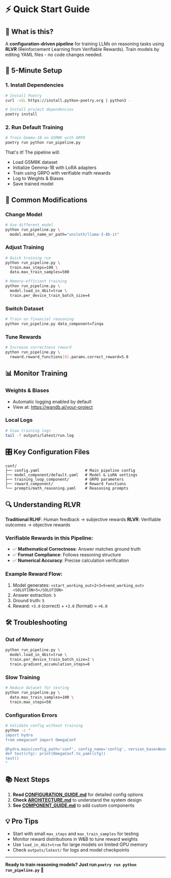 # ⚡ Quick Start Guide

## 🎯 What is this?

A **configuration-driven pipeline** for training LLMs on reasoning tasks using **RLVR** (Reinforcement Learning from Verifiable Rewards). Train models by editing YAML files - no code changes needed.

## 🚀 5-Minute Setup

### 1. Install Dependencies

```bash
# Install Poetry
curl -sSL https://install.python-poetry.org | python3 -

# Install project dependencies
poetry install
```

### 2. Run Default Training

```bash
# Train Gemma-1B on GSM8K with GRPO
poetry run python run_pipeline.py
```

That's it! The pipeline will:
- Load GSM8K dataset
- Initialize Gemma-1B with LoRA adapters
- Train using GRPO with verifiable math rewards
- Log to Weights & Biases
- Save trained model

## 🔧 Common Modifications

### Change Model

```bash
# Use different model
python run_pipeline.py \
  model.model_name_or_path="unsloth/llama-3-8b-it"
```

### Adjust Training

```bash
# Quick training run
python run_pipeline.py \
  train.max_steps=100 \
  data.max_train_samples=500

# Memory-efficient training  
python run_pipeline.py \
  model.load_in_4bit=true \
  train.per_device_train_batch_size=4
```

### Switch Dataset

```bash
# Train on financial reasoning
python run_pipeline.py data_component=finqa
```

### Tune Rewards

```bash
# Increase correctness reward
python run_pipeline.py \
  reward.reward_functions[0].params.correct_reward=5.0
```

## 📊 Monitor Training

### Weights & Biases
- Automatic logging enabled by default
- View at: https://wandb.ai/your-project

### Local Logs
```bash
# View training logs
tail -f outputs/latest/run.log
```

## 🎛️ Key Configuration Files

```
conf/
├── config.yaml                    # Main pipeline config
├── model_component/default.yaml   # Model & LoRA settings
├── training_loop_component/       # GRPO parameters
├── reward_component/              # Reward functions
└── prompts/math_reasoning.yaml    # Reasoning prompts
```

## 🔍 Understanding RLVR

**Traditional RLHF**: Human feedback → subjective rewards
**RLVR**: Verifiable outcomes → objective rewards

### Verifiable Rewards in this Pipeline:
- ✅ **Mathematical Correctness**: Answer matches ground truth
- ✅ **Format Compliance**: Follows reasoning structure
- ✅ **Numerical Accuracy**: Precise calculation verification

### Example Reward Flow:
1. Model generates: `<start_working_out>2+3=5<end_working_out><SOLUTION>5</SOLUTION>`
2. Answer extraction: `5`
3. Ground truth: `5`
4. Reward: `+3.0` (correct) + `+3.0` (format) = `+6.0`

## 🛠️ Troubleshooting

### Out of Memory
```bash
python run_pipeline.py \
  model.load_in_4bit=true \
  train.per_device_train_batch_size=2 \
  train.gradient_accumulation_steps=8
```

### Slow Training
```bash
# Reduce dataset for testing
python run_pipeline.py \
  data.max_train_samples=100 \
  train.max_steps=50
```

### Configuration Errors
```bash
# Validate config without training
python -c "
import hydra
from omegaconf import OmegaConf

@hydra.main(config_path='conf', config_name='config', version_base=None)
def test(cfg): print(OmegaConf.to_yaml(cfg))
test()
"
```

## 📚 Next Steps

1. **Read [CONFIGURATION_GUIDE.md](CONFIGURATION_GUIDE.md)** for detailed config options
2. **Check [ARCHITECTURE.md](ARCHITECTURE.md)** to understand the system design  
3. **See [COMPONENT_GUIDE.md](COMPONENT_GUIDE.md)** to add custom components

## 💡 Pro Tips

- Start with small `max_steps` and `max_train_samples` for testing
- Monitor reward distributions in W&B to tune reward weights
- Use `load_in_4bit=true` for large models on limited GPU memory
- Check `outputs/latest/` for logs and model checkpoints

---

**Ready to train reasoning models? Just run `poetry run python run_pipeline.py`** 🚀 